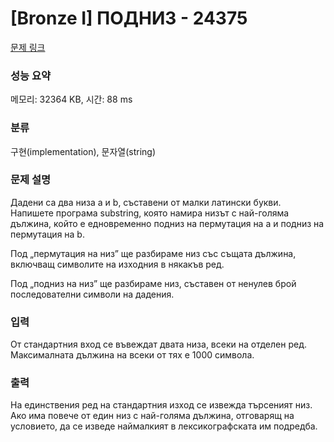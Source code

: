 # [Bronze I] ПОДНИЗ - 24375 

[문제 링크](https://www.acmicpc.net/problem/24375) 

### 성능 요약

메모리: 32364 KB, 시간: 88 ms

### 분류

구현(implementation), 문자열(string)

### 문제 설명

<p>Дадени са два низа a и b, съставени от малки латински букви. Напишете програма substring, която намира низът с най-голяма дължина, който е едновременно подниз на пермутация на a и подниз на пермутация на b.</p>

<p>Под „пермутация на низ” ще разбираме низ със същата дължина, включващ символите на изходния в някакъв ред.</p>

<p>Под „подниз на низ” ще разбираме низ, съставен от ненулев брой последователни символи на дадения.</p>

### 입력 

 <p>От стандартния вход се въвеждат двата низа, всеки на отделен ред. Максималната дължина на всеки от тях е 1000 символа.</p>

### 출력 

 <p>На единствения ред на стандартния изход се извежда търсеният низ. Ако има повече от един низ с най-голяма дължина, отговарящ на условието, да се изведе наймалкият в лексикографската им подредба.</p>


